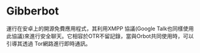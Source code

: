 [Title]: # (Gibberbot)
[Order]: # (47)

# Gibberbot

運行在安卓上的開源免費應用程式，其利用XMPP 協議(Google Talk也同樣使用此協議)來進行安全聊天。它相容於OTR不留記錄，當與Orbot共同使用時，可以引導其透過 Tor網路進行即時通訊。